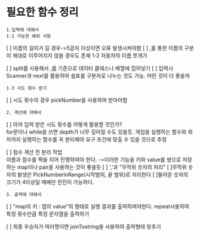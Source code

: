 # 필요한 함수 정리
    1.입력에 대해서
    1-1 가능한 예외 사항

[ ] 이름의 길이가 길 경우->5글자 이상이면 오류 발생시켜야함
[ ] ,를 통한 이름의 구분이 제대로 이루어지지 않을 경우도 존재
    1-2 자동차의 이름 쪼개기

[ ] split를 사용해서 ,를 기준으로 데이터 클래스나 배열에 집어넣기
[ ] 입력시 Scanner과 next를 활용하여 쉼표를 구분자로 나누는 것도 가능. 어떤 것이 더 좋을까
<br>
    
    1-3 시도 횟수 받기
[ ] 시도 횟수의 경우 pickNumber을 사용하여 받아야함

    2. 계산에 대해서
[ ] 아까 입력 받은 시도 횟수를 어떻게 활용할 것인가?
    <br>
    for문이나 while을 쓰면 depth가 너무 깊어질 수도 있을듯. 게임을 실행하는 함수와 회차까지 실행하는 함수를 꼭 분리해야 요구 조건에 맞출 수 있을 것으로 추정

[ ] 점수 계산 전 분리 작업
    <br>
    이름과 점수를 짝을 지어 진행하여야 한다.
    ->이러한 기능을 키와 value를 쌍으로 저장하는 map이나 pair을 사용하는 것이 좋을듯
[ ] ','과 "무작위 숫자의 처리"
    [ ]무작위 숫자의 발생은 PickNumberInRange(시작범위, 끝 범위)로 처리한다
    [ ]들어온 숫자의 크기가 4이상일 때에만 전진이 가능하다.

    3. 출력에 대해서
[ ] "map의 키 : 맵의 value"의 형태로 실행 결과를 출력하여야한다. 
    repeat사용하여 특정 횟수만큼 특정 문자열을 출력하기

[ ] 최종 우승자가 여러명이면 joinTostring을 사용하여 출력형태 맞추기


